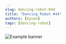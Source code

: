 ```yaml
---
slug: dancing-robot-044
title: "Dancing Robot #44"
authors: [kynan]
tags: [dancing-robot]
---
```


![Example banner](/img/stories/dancing-robot_new/044.png)

